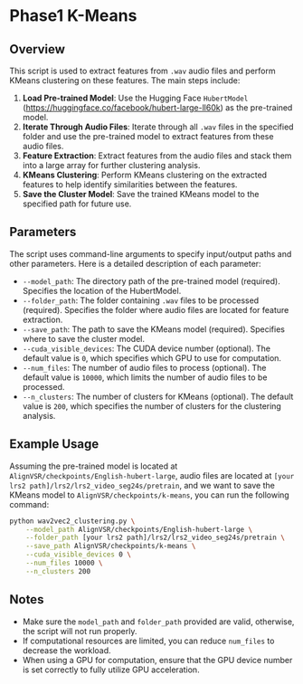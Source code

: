 # Phase1 K-Means

## Overview

This script is used to extract features from `.wav` audio files and perform KMeans clustering on these features. The main steps include:

1. **Load Pre-trained Model**: Use the Hugging Face `HubertModel` (https://huggingface.co/facebook/hubert-large-ll60k) as the pre-trained model.
2. **Iterate Through Audio Files**: Iterate through all `.wav` files in the specified folder and use the pre-trained model to extract features from these audio files.
3. **Feature Extraction**: Extract features from the audio files and stack them into a large array for further clustering analysis.
4. **KMeans Clustering**: Perform KMeans clustering on the extracted features to help identify similarities between the features.
5. **Save the Cluster Model**: Save the trained KMeans model to the specified path for future use.

## Parameters

The script uses command-line arguments to specify input/output paths and other parameters. Here is a detailed description of each parameter:

- `--model_path`: The directory path of the pre-trained model (required). Specifies the location of the HubertModel.
- `--folder_path`: The folder containing `.wav` files to be processed (required). Specifies the folder where audio files are located for feature extraction.
- `--save_path`: The path to save the KMeans model (required). Specifies where to save the cluster model.
- `--cuda_visible_devices`: The CUDA device number (optional). The default value is `0`, which specifies which GPU to use for computation.
- `--num_files`: The number of audio files to process (optional). The default value is `10000`, which limits the number of audio files to be processed.
- `--n_clusters`: The number of clusters for KMeans (optional). The default value is `200`, which specifies the number of clusters for the clustering analysis.

## Example Usage

Assuming the pre-trained model is located at `AlignVSR/checkpoints/English-hubert-large`, audio files are located at `[your lrs2 path]/lrs2/lrs2_video_seg24s/pretrain`, and we want to save the KMeans model to `AlignVSR/checkpoints/k-means`, you can run the following command:

```bash
python wav2vec2_clustering.py \
    --model_path AlignVSR/checkpoints/English-hubert-large \
    --folder_path [your lrs2 path]/lrs2/lrs2_video_seg24s/pretrain \
    --save_path AlignVSR/checkpoints/k-means \
    --cuda_visible_devices 0 \
    --num_files 10000 \
    --n_clusters 200
```

## Notes

- Make sure the `model_path` and `folder_path` provided are valid, otherwise, the script will not run properly.
- If computational resources are limited, you can reduce `num_files` to decrease the workload.
- When using a GPU for computation, ensure that the GPU device number is set correctly to fully utilize GPU acceleration.

